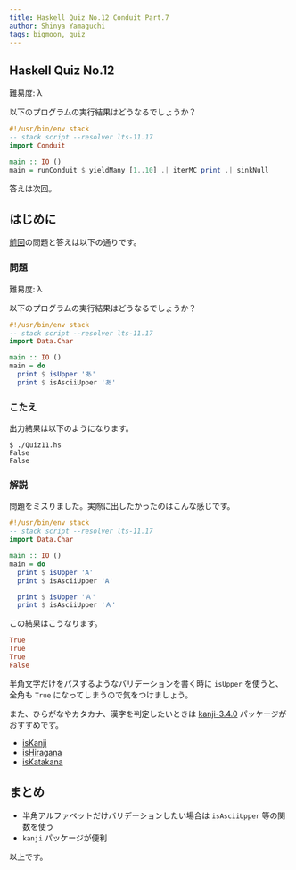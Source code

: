 ```yaml
---
title: Haskell Quiz No.12 Conduit Part.7
author: Shinya Yamaguchi
tags: bigmoon, quiz
---
```


## Haskell Quiz No.12

難易度: λ

以下のプログラムの実行結果はどうなるでしょうか？

```haskell
#!/usr/bin/env stack
-- stack script --resolver lts-11.17
import Conduit

main :: IO ()
main = runConduit $ yieldMany [1..10] .| iterMC print .| sinkNull
```

答えは次回。

<!--more-->

## はじめに

[前回](./07-09-quiz-11.html)の問題と答えは以下の通りです。

### 問題

難易度: λ

以下のプログラムの実行結果はどうなるでしょうか？

```haskell
#!/usr/bin/env stack
-- stack script --resolver lts-11.17
import Data.Char

main :: IO ()
main = do
  print $ isUpper 'あ'
  print $ isAsciiUpper 'あ'
```

### こたえ

出力結果は以下のようになります。

```shell
$ ./Quiz11.hs
False
False
```

### 解説

問題をミスりました。実際に出したかったのはこんな感じです。

```haskell
#!/usr/bin/env stack
-- stack script --resolver lts-11.17
import Data.Char

main :: IO ()
main = do
  print $ isUpper 'A'
  print $ isAsciiUpper 'A'

  print $ isUpper 'Ａ'
  print $ isAsciiUpper 'Ａ'
```

この結果はこうなります。

```haskell
True
True
True
False
```

半角文字だけをパスするようなバリデーションを書く時に `isUpper` を使うと、全角も `True` になってしまうので気をつけましょう。

また、ひらがなやカタカナ、漢字を判定したいときは [kanji-3.4.0](https://www.stackage.org/haddock/nightly-2018-07-08/kanji-3.4.0/Data-Kanji.html) パッケージがおすすめです。

- [isKanji](https://www.stackage.org/haddock/nightly-2018-07-08/kanji-3.4.0/Data-Kanji.html)
- [isHiragana](https://www.stackage.org/haddock/nightly-2018-07-08/kanji-3.4.0/Data-Kanji.html)
- [isKatakana](https://www.stackage.org/haddock/nightly-2018-07-08/kanji-3.4.0/Data-Kanji.html)

## まとめ

- 半角アルファベットだけバリデーションしたい場合は `isAsciiUpper` 等の関数を使う
- `kanji` パッケージが便利

以上です。